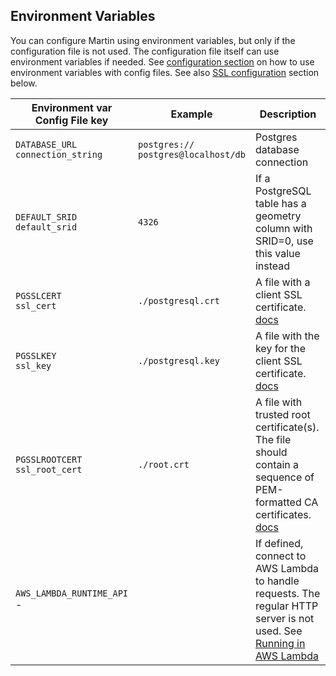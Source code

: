 ## Environment Variables

You can configure Martin using environment variables, but only if the configuration file is not used.
The configuration file itself can use environment variables if needed.
See [configuration section](config-file.md) on how to use environment variables with config files.
See also [SSL configuration](pg-connections.md#postgresql-ssl-connections) section below.

| Environment var <br/> Config File key    | Example                                   | Description                                                                                                                                                                                                |
|------------------------------------------|-------------------------------------------|------------------------------------------------------------------------------------------------------------------------------------------------------------------------------------------------------------|
| `DATABASE_URL` <br/> `connection_string` | `postgres://`<br/>`postgres@localhost/db` | Postgres database connection                                                                                                                                                                               |
| `DEFAULT_SRID` <br/> `default_srid`      | `4326`                                    | If a PostgreSQL table has a geometry column with SRID=0, use this value instead                                                                                                                            |
| `PGSSLCERT` <br/> `ssl_cert`             | `./postgresql.crt`                        | A file with a client SSL certificate. [docs](https://www.postgresql.org/docs/current/libpq-connect.html#LIBPQ-CONNECT-SSLCERT)                                                                             |
| `PGSSLKEY` <br/> `ssl_key`               | `./postgresql.key`                          | A file with the key for the client SSL certificate. [docs](https://www.postgresql.org/docs/current/libpq-connect.html#LIBPQ-CONNECT-SSLKEY)                                                                |
| `PGSSLROOTCERT` <br/> `ssl_root_cert`    | `./root.crt`                                | A file with trusted root certificate(s). The file should contain a sequence of PEM-formatted CA certificates. [docs](https://www.postgresql.org/docs/current/libpq-connect.html#LIBPQ-CONNECT-SSLROOTCERT) |
| `AWS_LAMBDA_RUNTIME_API` <br/> -         |                                             | If defined, connect to AWS Lambda to handle requests. The regular HTTP server is not used. See [Running in AWS Lambda](run-with-lambda.md)                                                                 |
